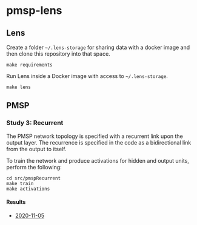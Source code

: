 # pmsp-lens

## Lens

Create a folder `~/.lens-storage` for sharing data with a docker image and then clone this repository into that space.

```{bash}
make requirements
```

Run Lens inside a Docker image with access to `~/.lens-storage`.

```{bash}
make lens
```

## PMSP

### Study 3: Recurrent

The PMSP network topology is specified with a recurrent link upon the output layer.
The recurrence is specified in the code as a bidirectional link from the output to itself.

To train the network and produce activations for hidden and output units, perform the following:

```{bash}
cd src/pmspRecurrent
make train
make activations
```

#### Results

- [2020-11-05](results/2020-11-05)

